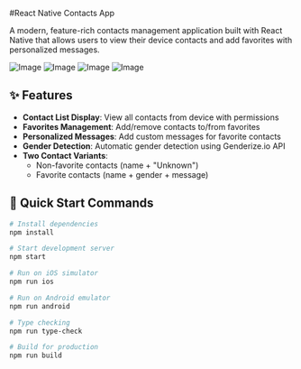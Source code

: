 #React Native Contacts App

A modern, feature-rich contacts management application built with React Native that allows users to view their device contacts and add favorites with personalized messages.

![Image](https://github.com/user-attachments/assets/4e031cec-facd-4dbd-a595-2e0e3fc3faca)
![Image](https://github.com/user-attachments/assets/689e3dac-f8ae-4e5d-b64a-df9f528ecc72)
![Image](https://github.com/user-attachments/assets/9dcbc817-d258-451b-a9bf-eecd31bff847)
![Image](https://github.com/user-attachments/assets/f93a7619-7ab7-48b1-b64c-030db4315875)


## ✨ Features
- **Contact List Display**: View all contacts from device with permissions
- **Favorites Management**: Add/remove contacts to/from favorites
- **Personalized Messages**: Add custom messages for favorite contacts
- **Gender Detection**: Automatic gender detection using Genderize.io API
- **Two Contact Variants**: 
  - Non-favorite contacts (name + "Unknown")
  - Favorite contacts (name + gender + message)

## 🎯 Quick Start Commands

```bash
# Install dependencies
npm install

# Start development server
npm start

# Run on iOS simulator
npm run ios

# Run on Android emulator
npm run android

# Type checking
npm run type-check

# Build for production
npm run build
```
